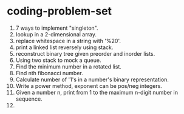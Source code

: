 # coding-problem-set

01. 7 ways to implement "singleton".
02. lookup in a 2-dimensional array.
03. replace whitespace in a string with '%20'.
04. print a linked list reversely using stack.
05. reconstruct binary tree given preorder and inorder lists.
06. Using two stack to mock a queue.
07. Find the minimum number in a rotated list.
08. Find nth fibonacci number.
09. Calculate number of '1's in a number's binary representation.
10. Write a power method, exponent can be pos/neg integers.
11. Given a number n, print from 1 to the maximum n-digit number in sequence. 
12. 
